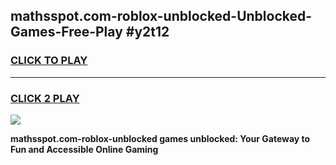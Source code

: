 
## mathsspot.com-roblox-unblocked-Unblocked-Games-Free-Play #y2t12
<h3>
<a href="https://us.freeplayer.one?title=mathsspot.com-roblox-unblocked&ref=9M">CLICK TO PLAY</a></h3>
<hr>

<h3>
<a href="https://us.freeplayer.one?title=mathsspot.com-roblox-unblocked&ref=9M">CLICK 2 PLAY</a>
  
</h3>

<a href="https://us.freeplayer.one?title=mathsspot.com-roblox-unblocked&ref=9M"><img src="https://clearcache.store/games.png"></a>


**mathsspot.com-roblox-unblocked games unblocked: Your Gateway to Fun and Accessible Online Gaming**

